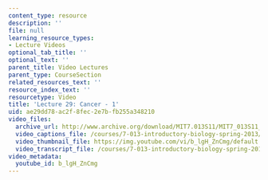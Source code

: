 ```yaml
---
content_type: resource
description: ''
file: null
learning_resource_types:
- Lecture Videos
optional_tab_title: ''
optional_text: ''
parent_title: Video Lectures
parent_type: CourseSection
related_resources_text: ''
resource_index_text: ''
resourcetype: Video
title: 'Lecture 29: Cancer - 1'
uid: ae29dd78-ac2f-8fec-2e7b-fb255a348210
video_files:
  archive_url: http://www.archive.org/download/MIT7.013S11/MIT7_013S11_lec29_300k.mp4
  video_captions_file: /courses/7-013-introductory-biology-spring-2013/2b934ba5deed521a8337879462fee26a_b_lgH_ZnCmg.vtt
  video_thumbnail_file: https://img.youtube.com/vi/b_lgH_ZnCmg/default.jpg
  video_transcript_file: /courses/7-013-introductory-biology-spring-2013/4aeda08132855ce681cbb60c0b4f11cc_b_lgH_ZnCmg.pdf
video_metadata:
  youtube_id: b_lgH_ZnCmg
---
```

